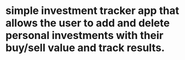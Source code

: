 # simple investment tracker app that allows the user to add and delete personal investments with their buy/sell value and track results.
